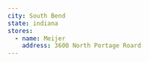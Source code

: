 ```yaml
---
city: South Bend
state: indiana
stores:
  - name: Meijer
    address: 3600 North Portage Roard
---
```

